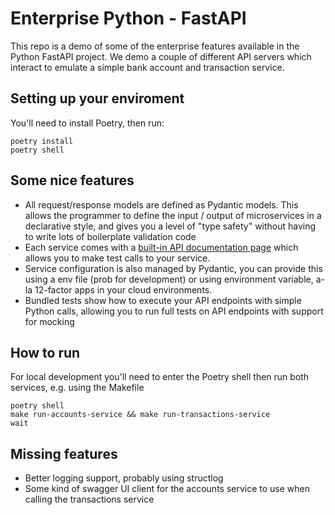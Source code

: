 # Enterprise Python - FastAPI

This repo is a demo of some of the enterprise features available in the Python FastAPI project.  We demo a couple of different API servers which interact to emulate a simple bank account and transaction service.

## Setting up your enviroment
You'll need to install Poetry, then run:
```
poetry install
poetry shell
```

## Some nice features

* All request/response models are defined as Pydantic models.  This allows the programmer to define the input / output of microservices in a declarative style, and gives you a level of "type safety" without having to write lots of boilerplate validation code
* Each service comes with a [built-in API documentation page](http://127.0.0.1:8000/docs#) which allows you to make test calls to your service.
* Service configuration is also managed by Pydantic, you can provide this using a env file (prob for development) or using environment variable, a-la 12-factor apps in your cloud environments.
* Bundled tests show how to execute your API endpoints with simple Python calls, allowing you to run full tests on API endpoints with support for mocking

## How to run
For local development you'll need to enter the Poetry shell then run both services, e.g. using the Makefile
```
poetry shell
make run-accounts-service && make run-transactions-service
wait
```

## Missing features
* Better logging support, probably using structlog
* Some kind of swagger UI client for the accounts service to use when calling the transactions service